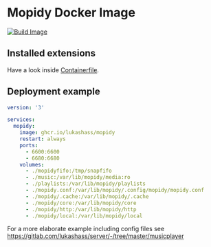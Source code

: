 # Mopidy Docker Image

[![Build Image](https://github.com/lukashass/snapcast/actions/workflows/build.yml/badge.svg)](https://github.com/lukashass/snapcast/actions/workflows/build.yml)

## Installed extensions

Have a look inside [Containerfile](Containerfile).

## Deployment example

```yml
version: '3'

services:
  mopidy:
    image: ghcr.io/lukashass/mopidy
    restart: always
    ports:
      - 6600:6600
      - 6680:6680
    volumes:
      - ./mopidyfifo:/tmp/snapfifo
      - ./music:/var/lib/mopidy/media:ro
      - ./playlists:/var/lib/mopidy/playlists
      - ./mopidy.conf:/var/lib/mopidy/.config/mopidy/mopidy.conf
      - ./mopidy/.cache:/var/lib/mopidy/.cache
      - ./mopidy/core:/var/lib/mopidy/core
      - ./mopidy/http:/var/lib/mopidy/http
      - ./mopidy/local:/var/lib/mopidy/local
```

For a more elaborate example including config files see <https://gitlab.com/lukashass/server/-/tree/master/musicplayer>
